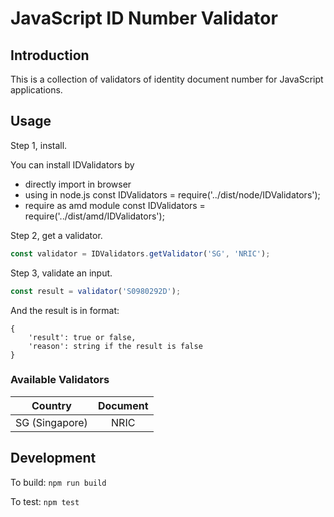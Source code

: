 JavaScript ID Number Validator
==============================

## Introduction

This is a collection of validators of identity document number
for JavaScript applications.

## Usage

Step 1, install.

You can install IDValidators by

* directly import in browser
  <script src="dist/bin/IDValidators.js"></script>
* using in node.js
  const IDValidators = require('../dist/node/IDValidators');
* require as amd module
  const IDValidators = require('../dist/amd/IDValidators');

Step 2, get a validator.

```javascript
const validator = IDValidators.getValidator('SG', 'NRIC');
```

Step 3, validate an input.

```javascript
const result = validator('S0980292D');
```

And the result is in format:

```
{
    'result': true or false,
    'reason': string if the result is false
}
```

### Available Validators

| Country | Document |
|:-------:|:--------:|
| SG (Singapore) | NRIC |


## Development

To build: `npm run build`

To test: `npm test`

